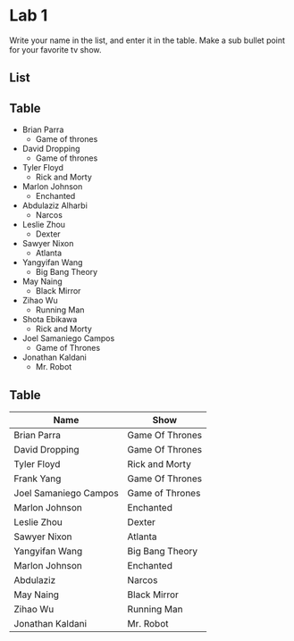 # Lab 1
Write your name in the list, and enter it in the table. Make a sub bullet point for your favorite tv show.

## List
 
## Table
* Brian Parra
  * Game of thrones
* David Dropping
  * Game of thrones
* Tyler Floyd
    * Rick and Morty
* Marlon Johnson
    * Enchanted
* Abdulaziz Alharbi
  * Narcos
* Leslie Zhou
    * Dexter
* Sawyer Nixon
  * Atlanta
* Yangyifan Wang
  * Big Bang Theory
* May Naing
    * Black Mirror
* Zihao Wu
  * Running Man
* Shota Ebikawa
  * Rick and Morty
* Joel Samaniego Campos
  * Game of Thrones
* Jonathan Kaldani 
  * Mr. Robot 
 
## Table
| Name | Show|
| ------------- | ------------- |
| Brian Parra     | Game Of Thrones|
| David Dropping     | Game Of Thrones|
| Tyler Floyd | Rick and Morty|
| Frank Yang     | Game Of Thrones|
|Joel Samaniego Campos | Game of Thrones|
| Marlon Johnson | Enchanted |
| Leslie Zhou | Dexter |
| Sawyer Nixon | Atlanta|
| Yangyifan Wang | Big Bang Theory |
| Marlon Johnson | Enchanted | 
| Abdulaziz | Narcos |
| May Naing | Black Mirror |
| Zihao Wu | Running Man |
| Jonathan Kaldani | Mr. Robot
